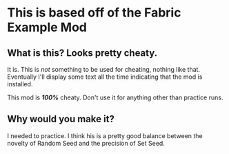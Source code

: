 # This is based off of the Fabric Example Mod

## What is this? Looks pretty cheaty.
It is. This is _not_ something to be used for cheating, nothing like that. Eventually I'll display some text all the time indicating that the mod is installed. 

This mod is ***100%*** cheaty. Don't use it for anything other than practice runs.

## Why would you make it?
I needed to practice. I think his is a pretty good balance between the novelty of Random Seed and the precision of Set Seed.

